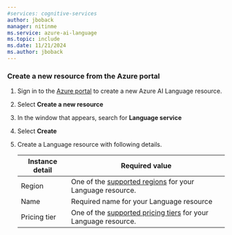 ```yaml
---
#services: cognitive-services
author: jboback
manager: nitinme
ms.service: azure-ai-language
ms.topic: include
ms.date: 11/21/2024
ms.author: jboback
---
```


### Create a new resource from the Azure portal

1. Sign in to the [Azure portal](https://portal.azure.com/#create/Microsoft.CognitiveServicesTextAnalytics) to create a new Azure AI Language resource. 

2. Select **Create a new resource**

3. In the window that appears, search for **Language service**  

4. Select **Create** 

5. Create a Language resource with following details.

    |Instance detail  |Required value  |
    |---------|---------|
    |Region | One of the [supported regions](../service-limits.md#regional-availability) for your Language resource.          |
    |Name| Required name for your Language resource|
    |Pricing tier     | One of the [supported pricing tiers](../service-limits.md#language-resource-limits) for your Language resource.       |
